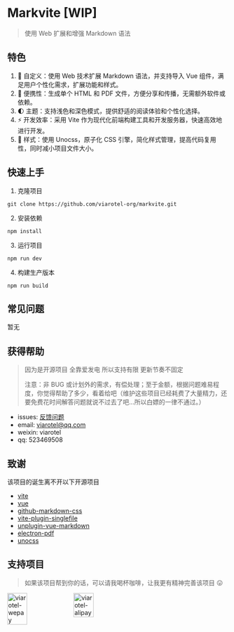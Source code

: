 # Markvite [WIP]

> 使用 Web 扩展和增强 Markdown 语法

## 特色

1. 🔧 自定义：使用 Web 技术扩展 Markdown 语法，并支持导入 Vue 组件，满足用户个性化需求，扩展功能和样式。
2. 📂 便携性：生成单个 HTML 和 PDF 文件，方便分享和传播，无需额外软件或依赖。
3. 🌓 主题：支持浅色和深色模式，提供舒适的阅读体验和个性化选择。
4. ⚡️ 开发效率：采用 Vite 作为现代化前端构建工具和开发服务器，快速高效地进行开发。
5. 🎨 样式：使用 Unocss，原子化 CSS 引擎，简化样式管理，提高代码复用性，同时减小项目文件大小。

## 快速上手

1. 克隆项目

```shell
git clone https://github.com/viarotel-org/markvite.git
```

2. 安装依赖

```shell
npm install
```

3. 运行项目

```shell
npm run dev
```

4. 构建生产版本

```shell
npm run build
```

## 常见问题

暂无

## 获得帮助

> 因为是开源项目 全靠爱发电 所以支持有限 更新节奏不固定
>
> 注意：非 BUG 或计划外的需求，有偿处理；至于金额，根据问题难易程度，你觉得帮助了多少，看着给吧（维护这些项目已经耗费了大量精力，还要免费花时间解答问题就说不过去了吧...所以白嫖的一律不通过。）

- issues: [反馈问题](https://github.com/viarotel-org/escrcpy/issues)
- email: viarotel@qq.com
- weixin: viarotel
- qq: 523469508

## 致谢

该项目的诞生离不开以下开源项目

- [vite](https://vitejs.dev)
- [vue](https://vuejs.org)
- [github-markdown-css](https://github.com/sindresorhus/github-markdown-css)
- [vite-plugin-singlefile](https://github.com/richardtallent/vite-plugin-singlefile)
- [unplugin-vue-markdown](https://github.com/unplugin/unplugin-vue-markdown)
- [electron-pdf](https://github.com/fraserxu/electron-pdf)
- [unocss](https://unocss.dev)

## 支持项目

> 如果该项目帮到你的话，可以请我喝杯咖啡，让我更有精神完善该项目 😛

<div style="display:flex;">
  <img src="https://p9-juejin.byteimg.com/tos-cn-i-k3u1fbpfcp/79dcbc40246743e2b6870419e88e0392~tplv-k3u1fbpfcp-watermark.image?" alt="viarotel-wepay" style="width: 30%;">
  <img src="https://p6-juejin.byteimg.com/tos-cn-i-k3u1fbpfcp/1e5e69b83dd746deade95afd4a6864ec~tplv-k3u1fbpfcp-watermark.image?" alt="viarotel-alipay" style="width: 30%;">
</div>

